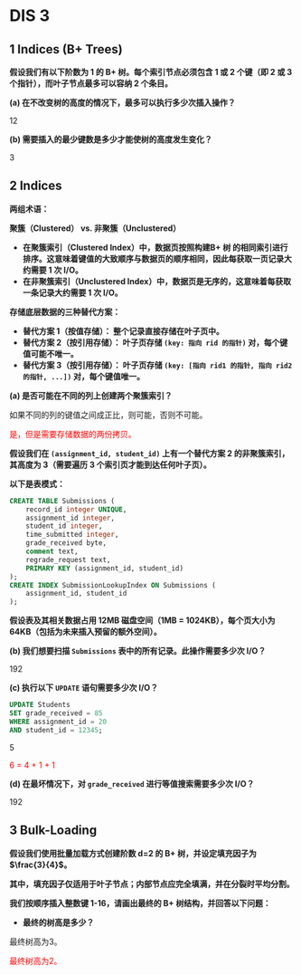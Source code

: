 # DIS 3



## 1 Indices (B+ Trees)

**假设我们有以下阶数为 1 的 B+ 树。每个索引节点必须包含 1 或 2 个键（即 2 或 3 个指针），而叶子节点最多可以容纳 2 个条目。**

**(a) 在不改变树的高度的情况下，最多可以执行多少次插入操作？**

12

**(b) 需要插入的最少键数是多少才能使树的高度发生变化？**

3



## 2 Indices

**两组术语：**

**聚簇（Clustered） vs. 非聚簇（Unclustered）**

- **在聚簇索引（Clustered Index）中，数据页按照构建B+ 树 的相同索引进行排序。这意味着键值的大致顺序与数据页的顺序相同，因此每获取一页记录大约需要 1 次 I/O。**
- **在非聚簇索引（Unclustered Index）中，数据页是无序的，这意味着每获取一条记录大约需要 1 次 I/O。**

**存储底层数据的三种替代方案：**

- **替代方案 1（按值存储）： 整个记录直接存储在叶子页中。**
- **替代方案 2（按引用存储）： 叶子页存储 `(key: 指向 rid 的指针)` 对，每个键值可能不唯一。**
- **替代方案 3（按引用存储）： 叶子页存储 `(key: [指向 rid1 的指针, 指向 rid2 的指针, ...])` 对，每个键值唯一。**

**(a) 是否可能在不同的列上创建两个聚簇索引？**

如果不同的列的键值之间成正比，则可能，否则不可能。

<font color='red'>是，但是需要存储数据的两份拷贝。</font>

**假设我们在 `(assignment_id, student_id)` 上有一个替代方案 2 的非聚簇索引，其高度为 3（需要遍历 3 个索引页才能到达任何叶子页）。**

**以下是表模式：**

```sql
CREATE TABLE Submissions (
    record_id integer UNIQUE,
    assignment_id integer,
    student_id integer,
    time_submitted integer,
    grade_received byte,
    comment text,
    regrade_request text,
    PRIMARY KEY (assignment_id, student_id)
);
CREATE INDEX SubmissionLookupIndex ON Submissions (
    assignment_id, student_id
);
```

**假设表及其相关数据占用 12MB 磁盘空间（1MB = 1024KB），每个页大小为 64KB（包括为未来插入预留的额外空间）。**

**(b) 我们想要扫描 `Submissions` 表中的所有记录。此操作需要多少次 I/O？**

192

**(c) 执行以下 `UPDATE` 语句需要多少次 I/O？**

```sql
UPDATE Students 
SET grade_received = 85 
WHERE assignment_id = 20 
AND student_id = 12345;
```

5

<font color='red'>6 = 4 + 1 + 1</font>

**(d) 在最坏情况下，对 `grade_received` 进行等值搜索需要多少次 I/O？**

192



## 3 Bulk-Loading

**假设我们使用批量加载方式创建阶数 d=2 的 B+ 树，并设定填充因子为 $\frac{3}{4}$。**

**其中，填充因子仅适用于叶子节点；内部节点应完全填满，并在分裂时平均分割。**

**我们按顺序插入整数键 1-16，请画出最终的 B+ 树结构，并回答以下问题：**

- **最终的树高是多少？**

最终树高为3。

<font color='red'>最终树高为2。</font>
